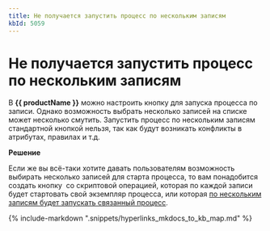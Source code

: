 ```yaml
---
title: Не получается запустить процесс по нескольким записям
kbId: 5059
---
```


# Не получается запустить процесс по нескольким записям

В **{{ productName }}** можно настроить кнопку для запуска процесса по записи. Однако возможность выбрать несколько записей на списке может несколько смутить. Запустить процесс по нескольким записям стандартной кнопкой нельзя, так как будут возникать конфликты в атрибутах, правилах и т.д.

**Решение**

Если же вы всё-таки хотите давать пользователям возможность выбирать несколько записей для старта процесса, то вам понадобится создать кнопку  со скриптовой операцией, которая по каждой записи будет стартовать свой экземпляр процесса, или которая [по нескольким записям будет запускать связанный процесс](https://kb.comindware.ru/article.php?id=5021).

{% include-markdown ".snippets/hyperlinks_mkdocs_to_kb_map.md" %}
